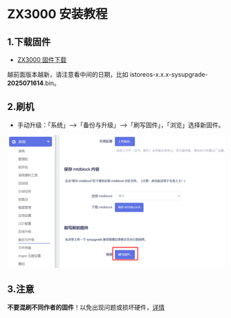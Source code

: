 # ZX3000 安装教程

## 1.下载固件

* [ZX3000 固件下载](https://site.istoreos.com/firmware/download?devicename=zx3000&firmware=iStoreOS)

越前面版本越新，请注意看中间的日期，比如 istoreos-x.x.x-sysupgrade-**2025071614**.bin。

## 2.刷机
* 手动升级：「系统」—>「备份与升级」—>「刷写固件」，「浏览」选择新固件。

![install.png](./install/easepi/1.png)

## 3.注意
**不要混刷不同作者的固件**！以免出现问题或损坏硬件，[详情](https://github.com/istoreos/istoreos/issues/1012)